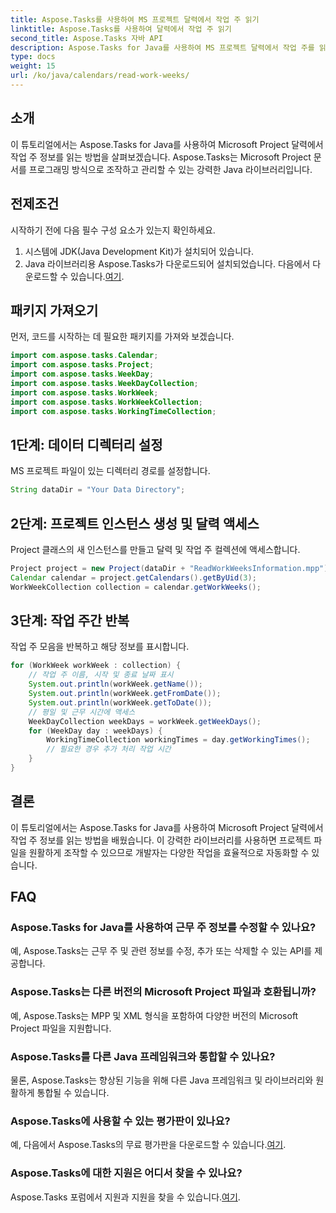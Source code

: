 ```yaml
---
title: Aspose.Tasks를 사용하여 MS 프로젝트 달력에서 작업 주 읽기
linktitle: Aspose.Tasks를 사용하여 달력에서 작업 주 읽기
second_title: Aspose.Tasks 자바 API
description: Aspose.Tasks for Java를 사용하여 MS 프로젝트 달력에서 작업 주를 읽는 방법을 알아보세요. 이 포괄적인 튜토리얼에서 단계별 지침을 얻으세요.
type: docs
weight: 15
url: /ko/java/calendars/read-work-weeks/
---
```

## 소개
이 튜토리얼에서는 Aspose.Tasks for Java를 사용하여 Microsoft Project 달력에서 작업 주 정보를 읽는 방법을 살펴보겠습니다. Aspose.Tasks는 Microsoft Project 문서를 프로그래밍 방식으로 조작하고 관리할 수 있는 강력한 Java 라이브러리입니다.
## 전제조건
시작하기 전에 다음 필수 구성 요소가 있는지 확인하세요.
1. 시스템에 JDK(Java Development Kit)가 설치되어 있습니다.
2.  Java 라이브러리용 Aspose.Tasks가 다운로드되어 설치되었습니다. 다음에서 다운로드할 수 있습니다.[여기](https://releases.aspose.com/tasks/java/).
## 패키지 가져오기
먼저, 코드를 시작하는 데 필요한 패키지를 가져와 보겠습니다.
```java
import com.aspose.tasks.Calendar;
import com.aspose.tasks.Project;
import com.aspose.tasks.WeekDay;
import com.aspose.tasks.WeekDayCollection;
import com.aspose.tasks.WorkWeek;
import com.aspose.tasks.WorkWeekCollection;
import com.aspose.tasks.WorkingTimeCollection;
```
## 1단계: 데이터 디렉터리 설정
MS 프로젝트 파일이 있는 디렉터리 경로를 설정합니다.
```java
String dataDir = "Your Data Directory";
```
## 2단계: 프로젝트 인스턴스 생성 및 달력 액세스
Project 클래스의 새 인스턴스를 만들고 달력 및 작업 주 컬렉션에 액세스합니다.
```java
Project project = new Project(dataDir + "ReadWorkWeeksInformation.mpp");
Calendar calendar = project.getCalendars().getByUid(3);
WorkWeekCollection collection = calendar.getWorkWeeks();
```
## 3단계: 작업 주간 반복
작업 주 모음을 반복하고 해당 정보를 표시합니다.
```java
for (WorkWeek workWeek : collection) {
    // 작업 주 이름, 시작 및 종료 날짜 표시
    System.out.println(workWeek.getName());
    System.out.println(workWeek.getFromDate());
    System.out.println(workWeek.getToDate());
    // 평일 및 근무 시간에 액세스
    WeekDayCollection weekDays = workWeek.getWeekDays();
    for (WeekDay day : weekDays) {
        WorkingTimeCollection workingTimes = day.getWorkingTimes();
        // 필요한 경우 추가 처리 작업 시간
    }
}
```
## 결론
이 튜토리얼에서는 Aspose.Tasks for Java를 사용하여 Microsoft Project 달력에서 작업 주 정보를 읽는 방법을 배웠습니다. 이 강력한 라이브러리를 사용하면 프로젝트 파일을 원활하게 조작할 수 있으므로 개발자는 다양한 작업을 효율적으로 자동화할 수 있습니다.
## FAQ
### Aspose.Tasks for Java를 사용하여 근무 주 정보를 수정할 수 있나요?
예, Aspose.Tasks는 근무 주 및 관련 정보를 수정, 추가 또는 삭제할 수 있는 API를 제공합니다.
### Aspose.Tasks는 다른 버전의 Microsoft Project 파일과 호환됩니까?
예, Aspose.Tasks는 MPP 및 XML 형식을 포함하여 다양한 버전의 Microsoft Project 파일을 지원합니다.
### Aspose.Tasks를 다른 Java 프레임워크와 통합할 수 있나요?
물론, Aspose.Tasks는 향상된 기능을 위해 다른 Java 프레임워크 및 라이브러리와 원활하게 통합될 수 있습니다.
### Aspose.Tasks에 사용할 수 있는 평가판이 있나요?
 예, 다음에서 Aspose.Tasks의 무료 평가판을 다운로드할 수 있습니다.[여기](https://releases.aspose.com/).
### Aspose.Tasks에 대한 지원은 어디서 찾을 수 있나요?
Aspose.Tasks 포럼에서 지원과 지원을 찾을 수 있습니다.[여기](https://forum.aspose.com/c/tasks/15).